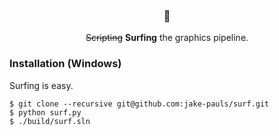 <h3 align="center">🌊</h3>
<p align="center"><strike>Scripting</strike> <b>Surfing</b> the graphics pipeline.</p>

### Installation (Windows)
Surfing is easy.

```
$ git clone --recursive git@github.com:jake-pauls/surf.git
$ python surf.py
$ ./build/surf.sln
```
